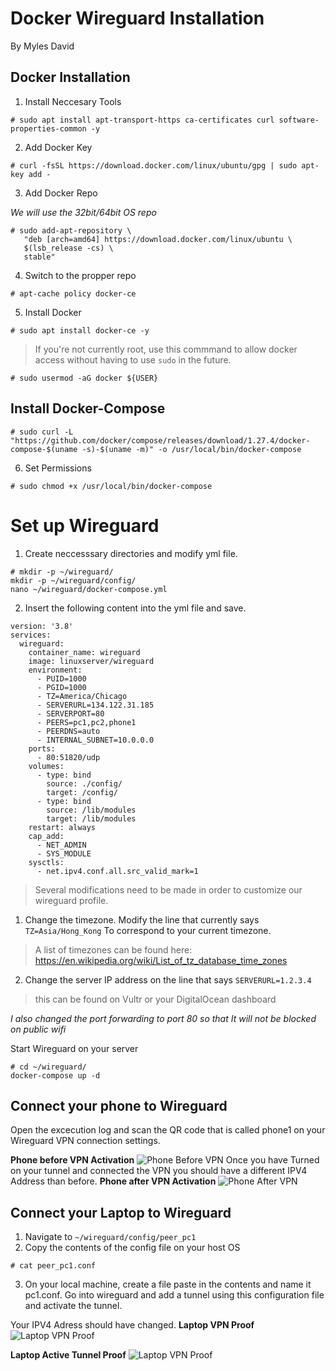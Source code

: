 # Docker Wireguard Installation
By Myles David
## Docker Installation
1. Install Neccesary Tools
~~~ 
# sudo apt install apt-transport-https ca-certificates curl software-properties-common -y
~~~
2. Add Docker Key 
~~~
# curl -fsSL https://download.docker.com/linux/ubuntu/gpg | sudo apt-key add -
~~~
3. Add Docker Repo 

*We will use the 32bit/64bit OS repo*
~~~
# sudo add-apt-repository \
   "deb [arch=amd64] https://download.docker.com/linux/ubuntu \
   $(lsb_release -cs) \
   stable"
~~~
4. Switch to the propper repo
~~~
# apt-cache policy docker-ce
~~~
5. Install Docker 
~~~
# sudo apt install docker-ce -y
~~~
> If you're not currently root, use this commmand to allow docker access without having to use `sudo` in the future.
~~~
# sudo usermod -aG docker ${USER}
~~~
## Install Docker-Compose
~~~
# sudo curl -L "https://github.com/docker/compose/releases/download/1.27.4/docker-compose-$(uname -s)-$(uname -m)" -o /usr/local/bin/docker-compose
~~~
6. Set Permissions 
~~~
# sudo chmod +x /usr/local/bin/docker-compose
~~~
# Set up Wireguard
1. Create neccesssary directories and modify yml file.
~~~
# mkdir -p ~/wireguard/
mkdir -p ~/wireguard/config/
nano ~/wireguard/docker-compose.yml
~~~
2. Insert the following content into the yml file and save.
~~~
version: '3.8'
services:
  wireguard:
    container_name: wireguard
    image: linuxserver/wireguard
    environment:
      - PUID=1000
      - PGID=1000
      - TZ=America/Chicago
      - SERVERURL=134.122.31.185
      - SERVERPORT=80
      - PEERS=pc1,pc2,phone1
      - PEERDNS=auto
      - INTERNAL_SUBNET=10.0.0.0
    ports:
      - 80:51820/udp
    volumes:
      - type: bind
        source: ./config/
        target: /config/
      - type: bind
        source: /lib/modules
        target: /lib/modules
    restart: always
    cap_add:
      - NET_ADMIN
      - SYS_MODULE
    sysctls:
      - net.ipv4.conf.all.src_valid_mark=1
~~~
> Several modifications need to be made in order to customize our wireguard profile. 

1. Change the timezone. Modify the line that currently says `TZ=Asia/Hong_Kong` To correspond to your current timezone. 
> A list of timezones can be found here: https://en.wikipedia.org/wiki/List_of_tz_database_time_zones

2. Change the server IP address on the line that says `SERVERURL=1.2.3.4` 
> this can be found on Vultr or your DigitalOcean dashboard

*I also changed the port forwarding to port 80 so that It will not be blocked on public wifi*

Start Wireguard on your server 
~~~
# cd ~/wireguard/
docker-compose up -d
~~~
## Connect your phone to Wireguard 

Open the excecution log and scan the QR code that is called phone1 on your Wireguard VPN connection settings.

**Phone before VPN Activation**
![Phone Before VPN](https://github.com/mylesndavid/DockerWireguardVPN/blob/main/20211206_174638000_iOS.png)
Once you have Turned on your tunnel and connected the VPN you should have a different IPV4 Address than before.
**Phone after VPN Activation**
![Phone After VPN](https://github.com/mylesndavid/DockerWireguardVPN/blob/main/20211206_174653000_iOS.png)

## Connect your Laptop to Wireguard
1. Navigate to `~/wireguard/config/peer_pc1`
2. Copy the contents of the config file on your host OS 
~~~
# cat peer_pc1.conf 
~~~
3. On your local machine, create a file paste in the contents and name it pc1.conf. Go into wireguard and add a tunnel using this configuration file and activate the tunnel. 

Your IPV4 Adress should have changed. 
**Laptop VPN Proof**
![Laptop VPN Proof](https://github.com/mylesndavid/DockerWireguardVPN/blob/main/laptop%20vpn%20proof%20.png)

**Laptop Active Tunnel Proof**
![Laptop VPN Proof](https://github.com/mylesndavid/DockerWireguardVPN/blob/main/wireguard%20active%20tunnel.png)
